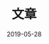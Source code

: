 ---
title: 文章
date: 2019-05-28
layout: archives
slug: archives
menu:
    main:
        weight: -90
        params: 
            icon: archives
---